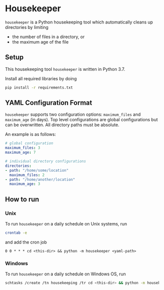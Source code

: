 # Housekeeper

`housekeeper` is a Python housekeeping tool which automatically cleans up 
directories by limiting
- the number of files in a directory, or
- the maximum age of the file

## Setup

This housekeeping tool `housekeeper` is written in Python 3.7.

Install all required libraries by doing
```sh
pip install -r requirements.txt
```

## YAML Configuration Format

`housekeeper` supports two configuration options: `maximum_files` and 
`maximum_age` (in days). Top level configurations are global configurations but
can be overwritten. All directory paths must be absolute.

An example is as follows:
```yaml
# global configuration
maximum_files: 3
maximum_age: 7

# individual directory configurations
directories:
- path: "/home/some/location"
  maximum_files: 2
- path: "/home/another/location"
  maximum_age: 3
```

## How to run

### Unix
To run `housekeeper` on a daily schedule on Unix systems, run
```sh
crontab -e
```
and add the cron job
```vi
0 0 * * * cd <this-dir> && python -m housekeeper <yaml-path>
```

### Windows
To run `housekeeper` on a daily schedule on Windows OS, run
```sh
schtasks /create /tn housekeeping /tr cd <this-dir> && python -m housekeeper <yaml-path> /sc daily
```